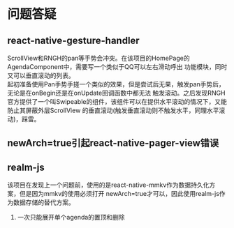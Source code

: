 # 问题答疑

## react-native-gesture-handler

ScrollView和RNGH的pan等手势会冲突。在该项目的HomePage的AgendaComponent中，需要写一个类似于QQ可以左右滑动呼出
功能模块，同时又可以垂直滚动的列表。  
起初准备使用Pan手势手搓一个类似的效果，但是尝试后无果，触发pan手势后，无论是在onBegin还是在onUpdate回调函数中都无法
触发滚动。之后发现RNGH官方提供了一个叫Swipeable的组件，该组件可以在提供水平滚动的情况下，又能防止其屏蔽外层ScrollView
的垂直滚动(触发垂直滚动则不触发水平，同理水平滚动)，踩雷。

## newArch=true引起react-native-pager-view错误

## realm-js
该项目在发现上一个问题前，使用的是react-native-mmkv作为数据持久化方案，但是因为mmkv的使用必须打开
newArch=true才可以，因此使用realm-js作为数据存储的替代方案。

1. 一次只能展开单个agenda的置顶和删除
